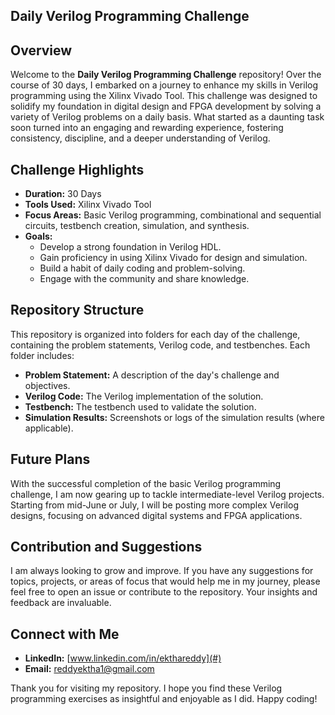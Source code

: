 ## Daily Verilog Programming Challenge

## Overview

Welcome to the **Daily Verilog Programming Challenge** repository! Over the course of 30 days, I embarked on a journey to enhance my skills in Verilog programming using the Xilinx Vivado Tool. This challenge was designed to solidify my foundation in digital design and FPGA development by solving a variety of Verilog problems on a daily basis. What started as a daunting task soon turned into an engaging and rewarding experience, fostering consistency, discipline, and a deeper understanding of Verilog.

## Challenge Highlights

- **Duration:** 30 Days
- **Tools Used:** Xilinx Vivado Tool
- **Focus Areas:** Basic Verilog programming, combinational and sequential circuits, testbench creation, simulation, and synthesis.
- **Goals:**
  - Develop a strong foundation in Verilog HDL.
  - Gain proficiency in using Xilinx Vivado for design and simulation.
  - Build a habit of daily coding and problem-solving.
  - Engage with the community and share knowledge.

## Repository Structure

This repository is organized into folders for each day of the challenge, containing the problem statements, Verilog code, and testbenches. Each folder includes:

- **Problem Statement:** A description of the day's challenge and objectives.
- **Verilog Code:** The Verilog implementation of the solution.
- **Testbench:** The testbench used to validate the solution.
- **Simulation Results:** Screenshots or logs of the simulation results (where applicable).

## Future Plans

With the successful completion of the basic Verilog programming challenge, I am now gearing up to tackle intermediate-level Verilog projects. Starting from mid-June or July, I will be posting more complex Verilog designs, focusing on advanced digital systems and FPGA applications.

## Contribution and Suggestions

I am always looking to grow and improve. If you have any suggestions for topics, projects, or areas of focus that would help me in my journey, please feel free to open an issue or contribute to the repository. Your insights and feedback are invaluable.

## Connect with Me

- **LinkedIn:** [www.linkedin.com/in/ekthareddy](#)
- **Email:** [reddyektha1@gmail.com](#)

Thank you for visiting my repository. I hope you find these Verilog programming exercises as insightful and enjoyable as I did. Happy coding!
